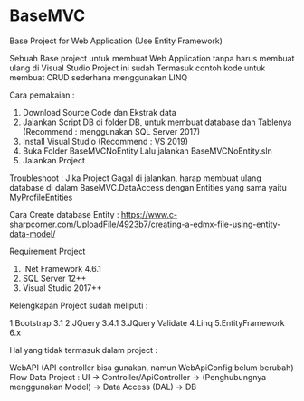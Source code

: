 # BaseMVC
Base Project for Web Application (Use Entity Framework)

Sebuah Base project untuk membuat Web Application tanpa harus membuat ulang di Visual Studio
Project ini sudah Termasuk contoh kode untuk membuat CRUD sederhana menggunakan LINQ

Cara pemakaian :

1. Download Source Code dan Ekstrak data
2. Jalankan Script DB di folder DB, untuk membuat database dan Tablenya (Recommend : menggunakan SQL Server 2017)
3. Install Visual Studio (Recommend : VS 2019)
4. Buka Folder BaseMVCNoEntity Lalu jalankan BaseMVCNoEntity.sln
5. Jalankan Project

Troubleshoot : 
Jika Project Gagal di jalankan, harap membuat ulang database di dalam BaseMVC.DataAccess
dengan Entities yang sama yaitu MyProfileEntities

Cara Create database Entity : https://www.c-sharpcorner.com/UploadFile/4923b7/creating-a-edmx-file-using-entity-data-model/

Requirement Project

1. .Net Framework 4.6.1
2. SQL Server 12++
3. Visual Studio 2017++

Kelengkapan Project sudah meliputi :

1.Bootstrap 3.1
2.JQuery 3.4.1
3.JQuery Validate
4.Linq
5.EntityFramework 6.x

Hal yang tidak termasuk dalam project :

WebAPI (API controller bisa gunakan, namun WebApiConfig belum berubah)
Flow Data Project : UI -> Controller/ApiController -> (Penghubungnya menggunakan Model) -> Data Access (DAL) -> DB

